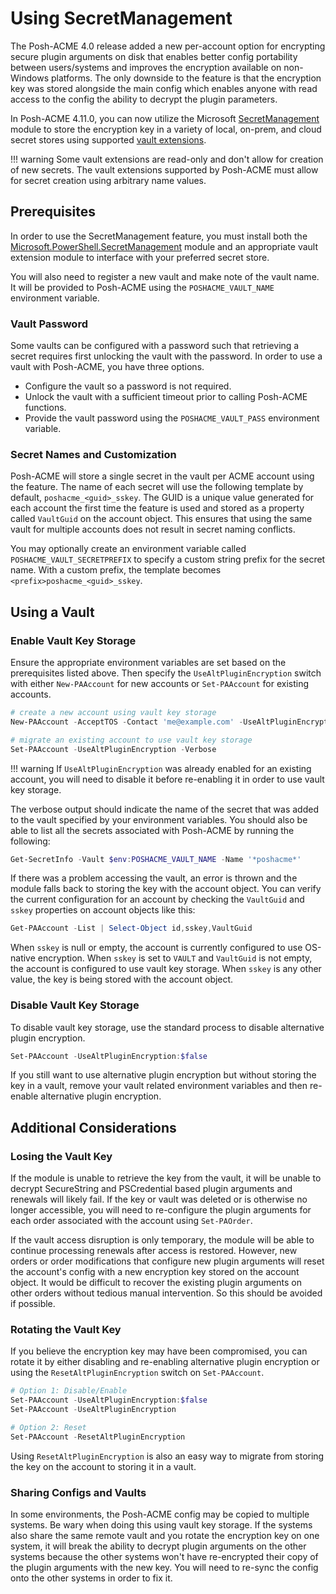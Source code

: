 # Using SecretManagement

The Posh-ACME 4.0 release added a new per-account option for encrypting secure plugin arguments on disk that enables better config portability between users/systems and improves the encryption available on non-Windows platforms. The only downside to the feature is that the encryption key was stored alongside the main config which enables anyone with read access to the config the ability to decrypt the plugin parameters.

In Posh-ACME 4.11.0, you can now utilize the Microsoft [SecretManagement](https://devblogs.microsoft.com/powershell/secretmanagement-and-secretstore-are-generally-available/) module to store the encryption key in a variety of local, on-prem, and cloud secret stores using supported [vault extensions](https://www.powershellgallery.com/packages?q=%5BSecretManagement%5D).

!!! warning
    Some vault extensions are read-only and don't allow for creation of new secrets. The vault extensions supported by Posh-ACME must allow for secret creation using arbitrary name values.

## Prerequisites

In order to use the SecretManagement feature, you must install both the [Microsoft.PowerShell.SecretManagement](https://www.powershellgallery.com/packages/Microsoft.PowerShell.SecretManagement/) module and an appropriate vault extension module to interface with your preferred secret store.

You will also need to register a new vault and make note of the vault name. It will be provided to Posh-ACME using the `POSHACME_VAULT_NAME` environment variable.

### Vault Password

Some vaults can be configured with a password such that retrieving a secret requires first unlocking the vault with the password. In order to use a vault with Posh-ACME, you have three options.

- Configure the vault so a password is not required.
- Unlock the vault with a sufficient timeout prior to calling Posh-ACME functions.
- Provide the vault password using the `POSHACME_VAULT_PASS` environment variable.

### Secret Names and Customization

Posh-ACME will store a single secret in the vault per ACME account using the feature. The name of each secret will use the following template by default, `poshacme_<guid>_sskey`. The GUID is a unique value generated for each account the first time the feature is used and stored as a property called `VaultGuid` on the account object. This ensures that using the same vault for multiple accounts does not result in secret naming conflicts.

You may optionally create an environment variable called `POSHACME_VAULT_SECRETPREFIX` to specify a custom string prefix for the secret name. With a custom prefix, the template becomes `<prefix>poshacme_<guid>_sskey`.

## Using a Vault

### Enable Vault Key Storage

Ensure the appropriate environment variables are set based on the prerequisites listed above. Then specify the `UseAltPluginEncryption` switch with either `New-PAAccount` for new accounts or `Set-PAAccount` for existing accounts.

```powershell
# create a new account using vault key storage
New-PAAccount -AcceptTOS -Contact 'me@example.com' -UseAltPluginEncryption -Verbose

# migrate an existing account to use vault key storage
Set-PAAccount -UseAltPluginEncryption -Verbose
```

!!! warning
    If `UseAltPluginEncryption` was already enabled for an existing account, you will need to disable it before re-enabling it in order to use vault key storage.

The verbose output should indicate the name of the secret that was added to the vault specified by your environment variables. You should also be able to list all the secrets associated with Posh-ACME by running the following:

```powershell
Get-SecretInfo -Vault $env:POSHACME_VAULT_NAME -Name '*poshacme*'
```

If there was a problem accessing the vault, an error is thrown and the module falls back to storing the key with the account object. You can verify the current configuration for an account by checking the `VaultGuid` and `sskey` properties on account objects like this:

```powershell
Get-PAAccount -List | Select-Object id,sskey,VaultGuid
```

When `sskey` is null or empty, the account is currently configured to use OS-native encryption. When `sskey` is set to `VAULT` and `VaultGuid` is not empty, the account is configured to use vault key storage. When `sskey` is any other value, the key is being stored with the account object.

### Disable Vault Key Storage

To disable vault key storage, use the standard process to disable alternative plugin encryption.

```powershell
Set-PAAccount -UseAltPluginEncryption:$false
```

If you still want to use alternative plugin encryption but without storing the key in a vault, remove your vault related environment variables and then re-enable alternative plugin encryption.

## Additional Considerations

### Losing the Vault Key

If the module is unable to retrieve the key from the vault, it will be unable to decrypt SecureString and PSCredential based plugin arguments and renewals will likely fail. If the key or vault was deleted or is otherwise no longer accessible, you will need to re-configure the plugin arguments for each order associated with the account using `Set-PAOrder`. 

If the vault access disruption is only temporary, the module will be able to continue processing renewals after access is restored. However, new orders or order modifications that configure new plugin arguments will reset the account's config with a new encryption key stored on the account object. It would be difficult to recover the existing plugin arguments on other orders without tedious manual intervention. So this should be avoided if possible.

### Rotating the Vault Key

If you believe the encryption key may have been compromised, you can rotate it by either disabling and re-enabling alternative plugin encryption or using the `ResetAltPluginEncryption` switch on `Set-PAAccount`.

```powershell
# Option 1: Disable/Enable
Set-PAAccount -UseAltPluginEncryption:$false
Set-PAAccount -UseAltPluginEncryption

# Option 2: Reset
Set-PAAccount -ResetAltPluginEncryption
```

Using `ResetAltPluginEncryption` is also an easy way to migrate from storing the key on the account to storing it in a vault.

### Sharing Configs and Vaults

In some environments, the Posh-ACME config may be copied to multiple systems. Be wary when doing this using vault key storage. If the systems also share the same remote vault and you rotate the encryption key on one system, it will break the ability to decrypt plugin arguments on the other systems because the other systems won't have re-encrypted their copy of the plugin arguments with the new key. You will need to re-sync the config onto the other systems in order to fix it.
